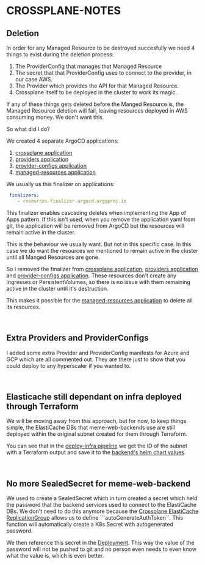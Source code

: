 # CROSSPLANE-NOTES

## Deletion
In order for any Managed Resource to be destroyed succesfully we need 4 things to exist during the deletion process:
1. The ProviderConfig that manages that Managed Resource
2. The secret that that ProviderConfig uses to connect to the provider, in our case AWS.
3. The Provider which provides the API for that Managed Resource.
4. Crossplane itself to be deployed in the cluster to work its magic.

If any of these things gets deleted before the Manged Resource is, the Managed Resource deletion will fail, leaving resources deployed in AWS consuming money. We don't want this.

So what did I do? 

We created 4 separate ArgoCD applications:
1. [crossplane application](/argo-cd/applications/infra/crossplane-application.yaml)
2. [providers application](/argo-cd/applications/infra/crossplane-providers-application.yaml)
3. [provider-configs application](/argo-cd/applications/infra/crossplane-provider-configs-application.yaml)
4. [managed-resources application](/argo-cd/applications/infra/crossplane-managed-resources-application.yaml)

We usually us this finalizer on applications:
```yaml
 finalizers:
    - resources-finalizer.argocd.argoproj.io 
```
This finalizer enables cascading deletes when implementing the App of Apps pattern. If this isn't used, when you remove the application yaml from git, the application will be removed from ArgoCD but the resources will remain active in the cluster. 

This is the behaviour we usually want. But not in this specific case. In this case we do want the resources we mentioned to remain active in the cluster until all Manged Resources are gone.

So I removed the finalizer from [crossplane application](/argo-cd/applications/infra/crossplane-application.yaml), [providers application](/argo-cd/applications/infra/crossplane-providers-application.yaml) and [provider-configs application](/argo-cd/applications/infra/crossplane-provider-configs-application.yaml). These resources don't create any Ingresses or PersistentVolumes, so there is no issue with them remaining active in the cluster until it's destruction.

This makes it possible for the [managed-resources application](/argo-cd/applications/infra/crossplane-managed-resources-application.yaml) to delete all its resources.


<!-- ## Cascade deployment & deletion
si pones los providers y rpoviderconfig en el mismo char t q crossplane nunca levanta ningunrecurso
"The Kubernetes API could not find pkg.crossplane.io/Provider for requested resource crossplane-system/provider-aws-ec2. Make sure the "Provider" CRD is installed on the destination cluster."
provider needs crossplane to deploy, providerconfig need provider

Sync waves don't seem to work in this case. So I had to:
1. Create a [providers application](/helm-charts/infra/crossplane/templates/custom-templates/providers-application.yaml) as a custom template inside the [Crossplane helm chart](/helm-charts/infra/crossplane/) with an Argo sync-wave of "1" so that it deploys only after al Crossplane chart resources are deployed. This application has all the Provider manifest but also:
2. A [provider-configs application](helm-charts/infra/crossplane/providers/provider-configs-application.yaml) with an Argo sync-wave of "1" so that it deploys only after all Providers have been deployed. It will deploy the [ProviderCofigs](/helm-charts/infra/crossplane/provider-configs/). In this case just one which is the AWS one... BUT ALSO:
3. A [crossplane-demo application](/helm-charts/infra/crossplane/provider-configs/crossplane-demo-application.yaml) which will deploy the [actual AWS Managed Resources... BUT ALSO!!!... just kidding, that's it.

<p title="Crossplane diagram" align="center"> <img img width="1000" src="https://i.imgur.com/kDIQR9v.jpg"> </p>

I repeat, THIS IS NOT how one is supposed to use Crossplne. We'll only do it like this to get used to the fundamentals.

This way we resolve the order in which they nedd to be deployed so we have no errors.
I had to find this workaround. not then most elegant solution. If you have any better ideas, I'm all ears


## Cascade deletion
At the time of deletion we need to make sure of three things:
1. The ProviderConfig doesn't get deleted before the Managed Resources: If it did, there wouldn't be anyone to send the request to AWS to have the Managed Resources deleted.
2. The aws-secret holding the credentials doesn't get deleted before the ProviderConfig: If it does, the ProviderConfig won't be able to connect to AWS.
3. The Providers don't get deleted before the Managed Resources: If they do the ProviderConfig won't know how to interact with the AWS APIs.


I created a kind fo application cascading effect where ProviderConfig cant be deleted until managed resources are delted (this is by design from Crossplane through the use of ProviderConfigUsages), Provider cant be deleted until ProviderConfig is deleted (this is thanks to this application cascadde) and Crossplane application cant be deleted untip Providers application is deleted (also thanks to cascading effect), which means the secret is not deleted which would stop the ProviderConf from connecting to aws if it was

Managed Resources <- ProviderConfig <- Providers <- Crossplane


`The same behaviour doesnt exist for between Provider and Managed Resources, meaning the Managed Resources can be deleted before the Provider they are dependant on.

I thoufght this could be accomplished with sync waves but the managed resources exist iin a differnt application that the providers so it doesnt work

ARGO NO APPLICA EXITOSAMENTE LA APPLICATION DE CORSSPLANE POR LOS PROVIDER Y PROVEDR CONGI Q NO SE PUEDEN APLICAR PORQ NO EXISTEN LOS  CRDS CORRESPONDIENTES, EL TEMA ES Q LOS CRDS CORRESPONDIENTE NO SE EN QUE MOMENTO NI DE DONDE SALEN? LOS GENEREA LOS PODS? ARGO POR DEFAULT DEBERIA APLICAR PRIMERO ESTOS CRDS PERO EN EL CHART NO APARENCE LOS MANIFEST DE LOS CRD POR LO Q NO LOS RECONOCE COMO ALGO QUE TIENE QUE APLICARSE PRIMERO. COMO SE CREAN Y DE DONDE SALEN LOS CRD DE PROVIDEER Y PROVIDERCONFIG???? 

      # We also need to delete all Crossplane managed resources before the Crossplane application is deleted. If the ProviderConfig is deleted before the managed resources, the managed resources will be orphaned and not deleted. See: https://github.com/crossplane/crossplane/issues/1737

siempre me queda un securitygroupingressrules.ec2.aws.upbound.io random y hay q editarle el finalizer pa q no joda. Es por esto? https://github.com/crossplane-contrib/provider-upjet-aws/issues/1242

<br/> -->

<br/>

## Extra Providers and ProviderConfigs

I added some extra Provider and ProviderConfig manifests for Azure and GCP which are all commented out. They are there just to show that you could deploy to any hyperscaler if you wanted to. 

<br/>

## Elasticache still dependant on infra deployed through Terraform

We will be moving away from this approach, but for now, to keep things simple, the ElastiCache DBs that meme-web-backends use are still deployed within the original subnet created for them through Terraform. 

You can see that in the [deploy-infra pipeline](/.github/workflows/01-deploy-infra.yaml) we get the ID of the subnet with a Terraform output and save it to the [backend's helm chart values](/helm-charts/systems/meme-web/backend/values.yaml).

<br/>

## No more SealedSecret for meme-web-backend
We used to create a SealedSecret which in turn created a secret which held the password that the backend services used to connect to the ElastiCache DBs. We don't need to do this anymore because the [Crossplane ElastiCache ReplicationGroup](/helm-charts/systems/meme-web/backend/templates/crossplane/elasticache-replication-group.yaml) allows us to define ```autoGenerateAuthToken``. This function will automatically create a K8s Secret with autogenerated password. 

We then reference this secret in the [Deployment](/helm-charts/systems/meme-web/backend/templates/deployment.yaml). This way the value of the password will not be pushed to git and no person even needs to even know what the value is, which is even better.